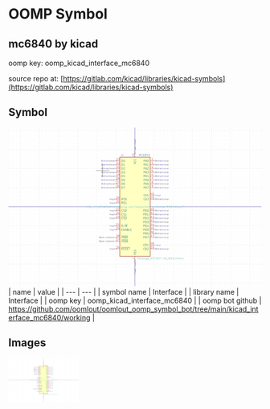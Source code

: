 # OOMP Symbol  
## mc6840  by kicad  
  
oomp key: oomp_kicad_interface_mc6840  
  
source repo at: [https://gitlab.com/kicad/libraries/kicad-symbols](https://gitlab.com/kicad/libraries/kicad-symbols)  
## Symbol  
  
[![working.png](working_600.png)](working.png)  
| name | value | 
| --- | --- | 
| symbol name | Interface | 
| library name | Interface | 
| oomp key | oomp_kicad_interface_mc6840 | 
| oomp bot github | https://github.com/oomlout/oomlout_oomp_symbol_bot/tree/main/kicad_interface_mc6840/working | 
## Images  
  
[![working.png](working_140.png)](working.png)  
